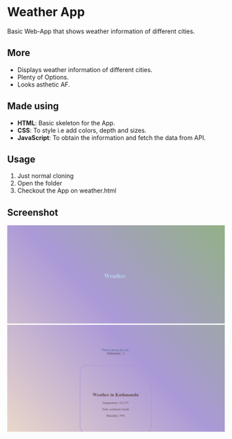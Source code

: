 # Weather App
Basic Web-App that shows weather information of different cities.

## More
- Displays weather information of different cities.
- Plenty of Options.
- Looks asthetic AF.

## Made using

- **HTML**: Basic skeleton for the App.
- **CSS**: To style i.e add colors, depth and sizes.
- **JavaScript**: To obtain the information and fetch the data from API. 

## Usage

1. Just normal cloning 
2. Open the folder
3. Checkout the App on weather.html

## Screenshot

![App Preview](ss2.png)
![App Preview](ss1.png)

